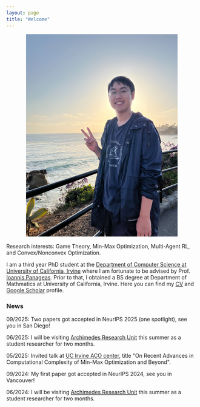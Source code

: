 ```yaml
---
layout: page
title: "Welcome"
---
```


<p align="center">
  <img src="assets/Website%20photo.jpg" alt="Website photo" width="400">
</p>

Research interests: Game Theory, Min-Max Optimization, Multi-Agent RL, and Convex/Nonconvex Optimization.

I am a third year PhD student at the [Department of Computer Science at University of California, Irvine](https://cs.ics.uci.edu/) where I am fortunate to be advised by Prof. [Ioannis Panageas](https://panageas.github.io/). Prior to that, I obtained a BS degree at Department of Mathmatics at University of California, Irvine. Here you can find my [CV](https://Jingming-Yan.github.io/CV.pdf) and [Google Scholar](https://scholar.google.com/citations?user=XXg_F6AAAAAJ&hl=en) profile.


### News

09/2025: Two papers got accepted in NeurIPS 2025 (one spotlight), see you in San Diego!

06/2025: I will be visiting [Archimedes Research Unit](https://archimedesai.gr/en/) this summer as a student researcher for two months. 

05/2025: Invited talk at [UC Irvine ACO center](https://acoi.ics.uci.edu/), title "On Recent Advances in Computational Complexity of Min-Max Optimization and Beyond".

09/2024: My first paper got accepted in NeurIPS 2024, see you in Vancouver!

06/2024: I will be visiting [Archimedes Research Unit](https://archimedesai.gr/en/) this summer as a student researcher for two months. 
